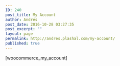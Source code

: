 ```yaml
---
ID: 240
post_title: My Account
author: Andrés
post_date: 2016-10-28 03:27:35
post_excerpt: ""
layout: page
permalink: http://andres.plashal.com/my-account/
published: true
---
```

[woocommerce_my_account]